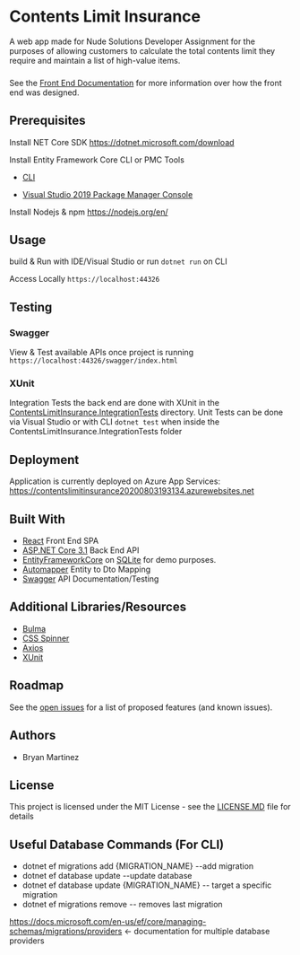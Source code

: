 # Contents Limit Insurance
A web app made for Nude Solutions Developer Assignment for the purposes of allowing customers to calculate the total contents limit they require and maintain a list of high-value items.

###
See the [Front End Documentation](https://github.com/BryanMartinez95/ContentsLimitInsurance/tree/master/ContentsLimitInsurance/ClientApp) for more information over how the front end was designed.

## Prerequisites
Install NET Core SDK https://dotnet.microsoft.com/download

Install Entity Framework Core CLI or PMC Tools

- [CLI](https://docs.microsoft.com/en-us/ef/core/miscellaneous/cli/dotnet) 

- [Visual Studio 2019 Package Manager Console](https://docs.microsoft.com/en-us/ef/core/miscellaneous/cli/powershell)

Install Nodejs & npm https://nodejs.org/en/
## Usage
build & Run with IDE/Visual Studio or run `dotnet run` on CLI

Access Locally `https://localhost:44326`

## Testing
### Swagger
View & Test available APIs once project is running `https://localhost:44326/swagger/index.html`

### XUnit
Integration Tests the back end are done with XUnit in the [ContentsLimitInsurance.IntegrationTests](https://github.com/BryanMartinez95/ContentsLimitInsurance/tree/master/test/ContentsLimitInsurance.IntegrationTests) directory. Unit Tests can be done via Visual Studio or with CLI `dotnet test`
 when inside the ContentsLimitInsurance.IntegrationTests folder
## Deployment
Application is currently deployed on Azure App Services: https://contentslimitinsurance20200803193134.azurewebsites.net
## Built With
- [React](https://reactjs.org/) Front End SPA
- [ASP.NET Core 3.1](https://docs.microsoft.com/en-us/aspnet/core/?view=aspnetcore-3.1) Back End API
- [EntityFrameworkCore](https://docs.microsoft.com/en-us/ef/) on [SQLite](https://www.sqlite.org/index.html) for demo purposes.
- [Automapper](https://github.com/AutoMapper/AutoMapper.Extensions.Microsoft.DependencyInjection) Entity to Dto Mapping
- [Swagger](https://github.com/domaindrivendev/Swashbuckle.AspNetCore) API Documentation/Testing

## Additional Libraries/Resources
- [Bulma](https://bulma.io/)
- [CSS Spinner](https://projects.lukehaas.me/css-loaders/)
- [Axios](https://github.com/axios/axios)
- [XUnit](https://xunit.net/)

## Roadmap
See the [open issues](https://github.com/BryanMartinez95/ContentsLimitInsurance/issues) for a list of proposed features (and known issues).

## Authors
- Bryan Martinez

## License
This project is licensed under the MIT License - see the [LICENSE.MD](https://github.com/BryanMartinez95/ContentsLimitInsurance/blob/master/LICENSE) file for details

## Useful Database Commands (For CLI)
- dotnet ef migrations add {MIGRATION_NAME} --add migration
- dotnet ef database update  --update database
- dotnet ef database update {MIGRATION_NAME} -- target a specific migration
- dotnet ef migrations remove -- removes last migration

https://docs.microsoft.com/en-us/ef/core/managing-schemas/migrations/providers <- documentation for multiple database providers
